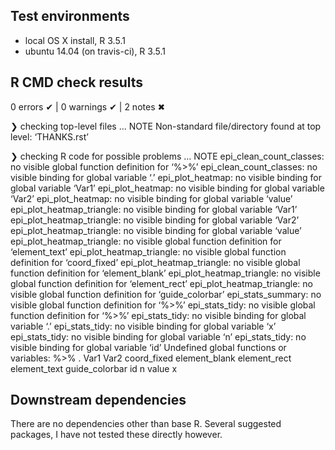 ## Test environments
* local OS X install, R 3.5.1
* ubuntu 14.04 (on travis-ci), R 3.5.1

## R CMD check results

0 errors ✔ | 0 warnings ✔ | 2 notes ✖

❯ checking top-level files ... NOTE
  Non-standard file/directory found at top level:
    ‘THANKS.rst’

❯ checking R code for possible problems ... NOTE
  epi_clean_count_classes: no visible global function definition for
    ‘%>%’
  epi_clean_count_classes: no visible binding for global variable ‘.’
  epi_plot_heatmap: no visible binding for global variable ‘Var1’
  epi_plot_heatmap: no visible binding for global variable ‘Var2’
  epi_plot_heatmap: no visible binding for global variable ‘value’
  epi_plot_heatmap_triangle: no visible binding for global variable
    ‘Var1’
  epi_plot_heatmap_triangle: no visible binding for global variable
    ‘Var2’
  epi_plot_heatmap_triangle: no visible binding for global variable
    ‘value’
  epi_plot_heatmap_triangle: no visible global function definition for
    ‘element_text’
  epi_plot_heatmap_triangle: no visible global function definition for
    ‘coord_fixed’
  epi_plot_heatmap_triangle: no visible global function definition for
    ‘element_blank’
  epi_plot_heatmap_triangle: no visible global function definition for
    ‘element_rect’
  epi_plot_heatmap_triangle: no visible global function definition for
    ‘guide_colorbar’
  epi_stats_summary: no visible global function definition for ‘%>%’
  epi_stats_tidy: no visible global function definition for ‘%>%’
  epi_stats_tidy: no visible binding for global variable ‘.’
  epi_stats_tidy: no visible binding for global variable ‘x’
  epi_stats_tidy: no visible binding for global variable ‘n’
  epi_stats_tidy: no visible binding for global variable ‘id’
  Undefined global functions or variables:
    %>% . Var1 Var2 coord_fixed element_blank element_rect element_text
    guide_colorbar id n value x


## Downstream dependencies

There are no dependencies other than base R. Several suggested packages, I have not tested these directly however.

